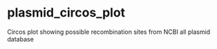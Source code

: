 # plasmid_circos_plot
Circos plot showing possible recombination sites from NCBI all plasmid database
